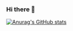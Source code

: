 ### Hi there 👋
[![Anurag's GitHub stats](https://github-readme-stats.vercel.app/api?username=cha2y0ung)](https://github.com/cha2y0ung/github-readme-stats)

<!--
**cha2y0ung/cha2y0ung** is a ✨ _special_ ✨ repository because its `README.md` (this file) appears on your GitHub profile.

Here are some ideas to get you started:




- 🔭 I’m currently working on ...
- 🌱 I’m currently learning ...
- 👯 I’m looking to collaborate on ...
- 🤔 I’m looking for help with ...
- 💬 Ask me about ...
- 📫 How to reach me: ...
- 😄 Pronouns: ...
- ⚡ Fun fact: ...
-->
